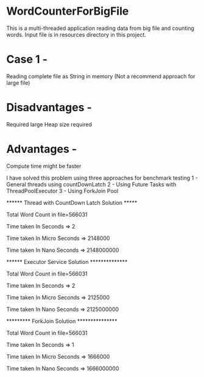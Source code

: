 # WordCounterForBigFile
This is a multi-threaded application reading data from big file and counting words.
Input file is in resources directory in this project.

# Case 1 - 
Reading complete file as String in memory (Not a recommend approach for large file)

# Disadvantages -
Required large Heap size required

# Advantages -
Compute time might be faster

I have solved this problem using three approaches for benchmark testing 
1 - General threads using countDownLatch
2 - Using Future Tasks with ThreadPoolExecutor
3 - Using ForkJoin Pool

****** Thread with CountDown Latch Solution *****

Total Word Count in file=566031

Time taken In Seconds       => 2

Time taken In Micro Seconds => 2148000

Time taken In Nano Seconds  => 2148000000

****** Executor Service Solution **************

Total Word Count in file=566031

Time taken In Seconds       => 2

Time taken In Micro Seconds => 2125000

Time taken In Nano Seconds  => 2125000000

********* ForkJoin Solution ***************

Total Word Count in file=566031

Time taken In Seconds       => 1

Time taken In Micro Seconds => 1666000

Time taken In Nano Seconds  => 1666000000



